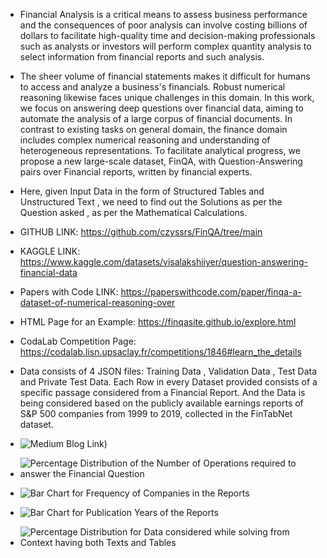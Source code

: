 - Financial Analysis is a critical means to assess business performance and the consequences of poor analysis can involve costing billions of dollars to facilitate high-quality time and decision-making professionals such as analysts or investors will perform complex quantity analysis to select information from financial reports and such analysis.
  
- The sheer volume of financial statements makes it difficult for humans to access and analyze a business's financials. Robust numerical reasoning likewise faces unique challenges in this domain. In this work, we focus on answering deep questions over financial data, aiming to automate the analysis of a large corpus of financial documents. In contrast to existing tasks on general domain, the finance domain includes complex numerical reasoning and understanding of heterogeneous representations. To facilitate analytical progress, we propose a new large-scale dataset, FinQA, with Question-Answering pairs over Financial reports, written by financial experts.
  
- Here, given Input Data in the form of Structured Tables and Unstructured Text , we need to find out the Solutions as per the Question asked , as per the Mathematical Calculations.
- GITHUB LINK: https://github.com/czyssrs/FinQA/tree/main
- KAGGLE LINK: https://www.kaggle.com/datasets/visalakshiiyer/question-answering-financial-data
- Papers with Code LINK: https://paperswithcode.com/paper/finqa-a-dataset-of-numerical-reasoning-over
- HTML Page for an Example: https://finqasite.github.io/explore.html
- CodaLab Competition Page: https://codalab.lisn.upsaclay.fr/competitions/1846#learn_the_details

- Data consists of 4 JSON files: Training Data , Validation Data , Test Data and Private Test Data.
Each Row in every Dataset provided consists of a specific passage considered from a Financial Report. And the Data is being considered based on the publicly available earnings reports of S&P 500 companies from 1999 to 2019, collected in the FinTabNet dataset.

- ![Medium Blog Link](https://medium.com/@sohilsharma1996/finqa-project-numerical-reasoning-over-financial-data-77a3fb4133d2))

- ![Percentage Distribution of the Number of Operations required to answer the Financial Question](https://github.com/sohilsharma1996/Data_Science_Projects/assets/96937552/be8e1d56-2059-4280-9916-7001a58b1562)

- ![Bar Chart for Frequency of Companies in the Reports](https://github.com/sohilsharma1996/Data_Science_Projects/assets/96937552/f83f9854-f69c-4dc4-9df4-183915aff709)

- ![Bar Chart for Publication Years of the Reports](https://github.com/sohilsharma1996/Data_Science_Projects/assets/96937552/2b3a7d78-835f-4d43-b62a-c4e136df2f27)

- ![Percentage Distribution for Data considered while solving from Context having both Texts and Tables](https://github.com/sohilsharma1996/Data_Science_Projects/assets/96937552/58afc802-fdfd-4ca0-a49f-9941b94eb0b7)
